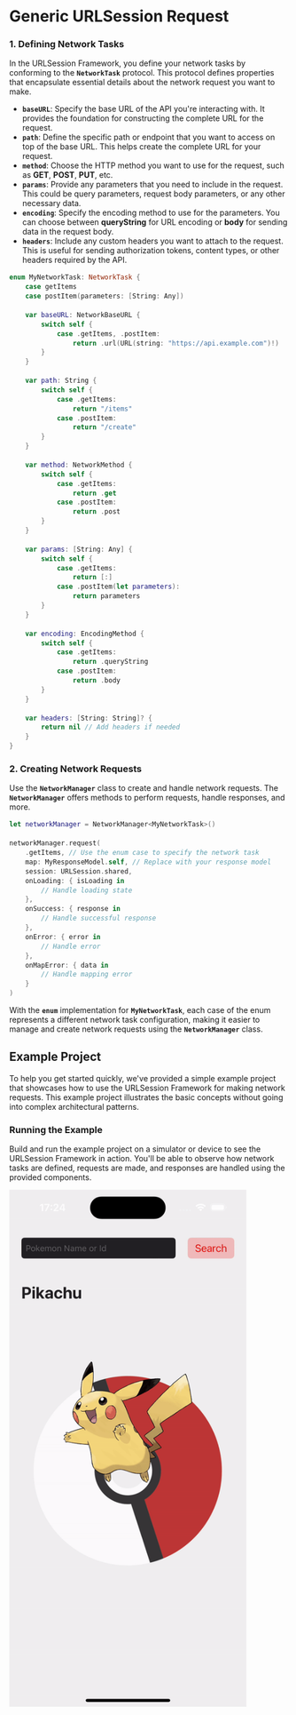 # Generic URLSession Request

### 1. Defining Network Tasks

In the URLSession Framework, you define your network tasks by conforming to the **`NetworkTask`** protocol. This protocol defines properties that encapsulate essential details about the network request you want to make.

- **`baseURL`**: Specify the base URL of the API you're interacting with. It provides the foundation for constructing the complete URL for the request.
- **`path`**: Define the specific path or endpoint that you want to access on top of the base URL. This helps create the complete URL for your request.
- **`method`**: Choose the HTTP method you want to use for the request, such as **GET**, **POST**, **PUT**, etc.
- **`params`**: Provide any parameters that you need to include in the request. This could be query parameters, request body parameters, or any other necessary data.
- **`encoding`**: Specify the encoding method to use for the parameters. You can choose between **queryString** for URL encoding or **body** for sending data in the request body.
- **`headers`**: Include any custom headers you want to attach to the request. This is useful for sending authorization tokens, content types, or other headers required by the API.

```swift
enum MyNetworkTask: NetworkTask {
    case getItems
    case postItem(parameters: [String: Any])

    var baseURL: NetworkBaseURL {
        switch self {
            case .getItems, .postItem:
                return .url(URL(string: "https://api.example.com")!)
        }
    }

    var path: String {
        switch self {
            case .getItems:
                return "/items"
            case .postItem:
                return "/create"
        }
    }

    var method: NetworkMethod {
        switch self {
            case .getItems:
                return .get
            case .postItem:
                return .post
        }
    }

    var params: [String: Any] {
        switch self {
            case .getItems:
                return [:]
            case .postItem(let parameters):
                return parameters
        }
    }

    var encoding: EncodingMethod {
        switch self {
            case .getItems:
                return .queryString
            case .postItem:
                return .body
        }
    }

    var headers: [String: String]? {
        return nil // Add headers if needed
    }
}
```

### **2. Creating Network Requests**

Use the **`NetworkManager`** class to create and handle network requests. The **`NetworkManager`** offers methods to perform requests, handle responses, and more.

```swift
let networkManager = NetworkManager<MyNetworkTask>()

networkManager.request(
    .getItems, // Use the enum case to specify the network task
    map: MyResponseModel.self, // Replace with your response model
    session: URLSession.shared,
    onLoading: { isLoading in
        // Handle loading state
    },
    onSuccess: { response in
        // Handle successful response
    },
    onError: { error in
        // Handle error
    },
    onMapError: { data in
        // Handle mapping error
    }
)
```

With the **`enum`** implementation for **`MyNetworkTask`**, each case of the enum represents a different network task configuration, making it easier to manage and create network requests using the **`NetworkManager`** class.

## Example Project

To help you get started quickly, we've provided a simple example project that showcases how to use the URLSession Framework for making network requests. This example project illustrates the basic concepts without going into complex architectural patterns.

### Running the Example
Build and run the example project on a simulator or device to see the URLSession Framework in action. You'll be able to observe how network tasks are defined, requests are made, and responses are handled using the provided components.

<img src="https://github.com/mdSanada/Swift-URLSession/blob/main/Example.gif" width="428"/>
